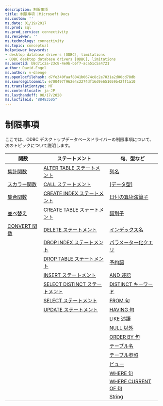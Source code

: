 ```yaml
---
description: 制限事項
title: 制限事項 |Microsoft Docs
ms.custom: ''
ms.date: 01/19/2017
ms.prod: sql
ms.prod_service: connectivity
ms.reviewer: ''
ms.technology: connectivity
ms.topic: conceptual
helpviewer_keywords:
- desktop database drivers [ODBC], limitations
- ODBC desktop database drivers [ODBC], limitations
ms.assetid: b8d71c2a-23c8-4e9b-b5f7-aca51c5a4721
author: David-Engel
ms.author: v-daenge
ms.openlocfilehash: d7fe340faaf8841b0674c8c2e7031a2d00cd78db
ms.sourcegitcommit: e700497f962e4c2274df16d9e651059b42ff1a10
ms.translationtype: MT
ms.contentlocale: ja-JP
ms.lasthandoff: 08/17/2020
ms.locfileid: "88483505"
---
```

# <a name="limitations"></a>制限事項
ここでは、ODBC デスクトップデータベースドライバーの制限事項について、次のトピックについて説明します。  
  
|関数|ステートメント|句、型など|  
|---------------|----------------|-------------------------------|  
|[集計関数](../../odbc/microsoft/aggregate-function-limitations.md)|[ALTER TABLE ステートメント](../../odbc/microsoft/alter-table-statement-limitations.md)|[列名](../../odbc/microsoft/column-name-limitations.md)|  
|[スカラー関数](../../odbc/microsoft/scalar-function-limitations.md)|[CALL ステートメント](../../odbc/microsoft/call-statement-limitations.md)|[[データ型]](../../odbc/microsoft/data-type-limitations.md)|  
|[集合関数](../../odbc/microsoft/set-functions-limitations.md)|[CREATE INDEX ステートメント](../../odbc/microsoft/create-index-statement-limitations.md)|[日付の算術演算子](../../odbc/microsoft/date-arithmetic-limitations.md)|  
|[並べ替え](../../odbc/microsoft/sorting-limitations.md)|[CREATE TABLE ステートメント](../../odbc/microsoft/create-table-statement-limitations.md)|[識別子](../../odbc/microsoft/identifiers-limitations.md)|  
|[CONVERT 関数](../../odbc/microsoft/convert-function-limitations.md)|[DELETE ステートメント](../../odbc/microsoft/delete-statement-limitations.md)|[インデックス名](../../odbc/microsoft/index-name-limitations.md)|  
||[DROP INDEX ステートメント](../../odbc/microsoft/drop-index-statement-limitations.md)|[パラメーター化クエリ](../../odbc/microsoft/parameterized-query-limitations.md)|  
||[DROP TABLE ステートメント](../../odbc/microsoft/drop-table-statement-limitations.md)|[予約語](../../odbc/microsoft/reserved-word-limitations.md)|  
||[INSERT ステートメント](../../odbc/microsoft/insert-statement-limitations.md)|[AND 述語](../../odbc/microsoft/and-predicate-limitations.md)|  
||[SELECT DISTINCT ステートメント](../../odbc/microsoft/select-distinct-limitations.md)|[DISTINCT キーワード](../../odbc/microsoft/distinct-keyword-limitations.md)|  
||[SELECT ステートメント](../../odbc/microsoft/select-statement-limitations.md)|[FROM 句](../../odbc/microsoft/from-clause-limitations.md)|  
||[UPDATE ステートメント](../../odbc/microsoft/update-statement-limitations.md)|[HAVING 句](../../odbc/microsoft/having-clause-limitations.md)|  
|||[LIKE 述語](../../odbc/microsoft/like-predicate-limitations.md)|  
|||[NULL 以外](../../odbc/microsoft/not-null-limitations.md)|  
|||[ORDER BY 句](../../odbc/microsoft/order-by-clause-limitations.md)|  
|||[テーブル名](../../odbc/microsoft/table-name-limitations.md)|  
|||[テーブル参照](../../odbc/microsoft/table-references-limitations.md)|  
|||[ビュー](../../odbc/microsoft/views-limitations.md)|  
|||[WHERE 句](../../odbc/microsoft/where-clause-limitations.md)|  
|||[WHERE CURRENT OF 句](../../odbc/microsoft/where-current-of-clause-limitations.md)|  
|||[String](../../odbc/microsoft/string-limitations.md)|
